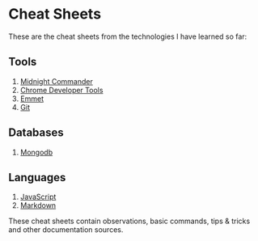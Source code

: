 # Cheat Sheets
These are the cheat sheets from the technologies I have learned so far:

## Tools
1. [Midnight Commander](https://midnight-commander.org/)
1. [Chrome Developer Tools](https://developers.google.com/web/tools/chrome-devtools)
1. [Emmet](https://emmet.io/)
1. [Git](https://git-scm.com/)

## Databases
1. [Mongodb](https://www.mongodb.com/)

## Languages
1. [JavaScript](https://www.ecma-international.org/publications/standards/Ecma-262.htm)
1. [Markdown](https://www.markdownguide.org/)

These cheat sheets contain observations, basic commands, tips & tricks and other documentation sources.
